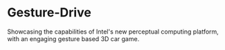 Gesture-Drive
=============

Showcasing the capabilities of Intel's new perceptual computing platform, with an engaging gesture based 3D car game.